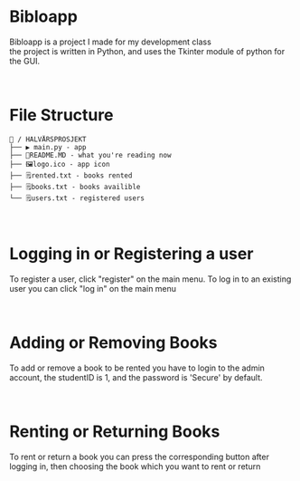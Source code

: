 ﻿# Bibloapp


Bibloapp is a project I made for my development class <br>
the project is written in Python, and uses the Tkinter module of python for the GUI.


<br>


# File Structure

```
📂 / HALVÅRSPROSJEKT
├── ▶️ main.py - app
├── 📒README.MD - what you're reading now
├── 🖼️logo.ico - app icon
├── 🗒️rented.txt - books rented
├── 🗒️books.txt - books availible
└── 🗒️users.txt - registered users
```

<br>



# Logging in or Registering a user

To register a user, click "register" on the main menu. To log in to an existing user you can click "log in" on the main menu

<br>

# Adding or Removing Books

To add or remove a book to be rented you have to login to the admin account, the studentID is 1, and the password is 'Secure' by default.


<br>

# Renting or Returning Books

To rent or return a book you can press the corresponding button after logging in, then choosing the book which you want to rent or return

